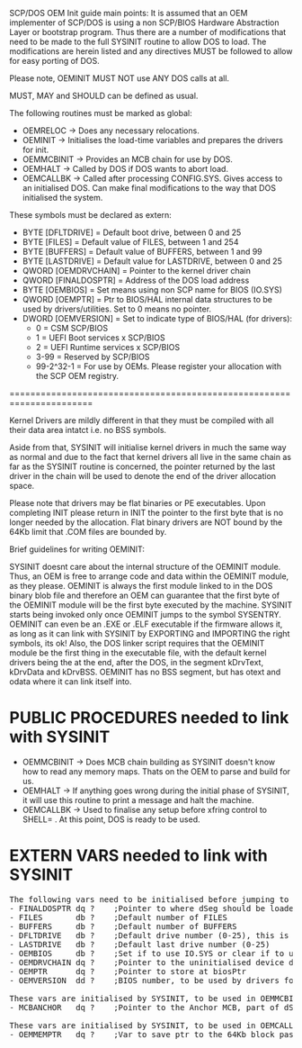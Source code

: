 SCP/DOS OEM Init guide main points:
It is assumed that an OEM implementer of SCP/DOS is using a non SCP/BIOS Hardware Abstraction Layer or bootstrap program.
Thus there are a number of modifications that need to be made to the full SYSINIT routine to allow DOS to load.
The modifications are herein listed and any directives MUST be followed to allow for easy porting of DOS.

Please note, OEMINIT MUST NOT use ANY DOS calls at all.

MUST, MAY and SHOULD can be defined as usual.

The following routines must be marked as global:
- OEMRELOC -> Does any necessary relocations.
- OEMINIT -> Initialises the load-time variables and prepares the drivers for init.
- OEMMCBINIT -> Provides an MCB chain for use by DOS.
- OEMHALT -> Called by DOS if DOS wants to abort load.
- OEMCALLBK -> Called after processing CONFIG.SYS. Gives access to an initialised DOS. Can make final modifications to the way that DOS initialised the system.

These symbols must be declared as extern:

- BYTE [DFLTDRIVE] = Default boot drive, between 0 and 25
- BYTE [FILES]	= Default value of FILES, between 1 and 254
- BYTE [BUFFERS]  = Default value of BUFFERS, between 1 and 99
- BYTE [LASTDRIVE] = Default value for LASTDRIVE, between 0 and 25
- QWORD [OEMDRVCHAIN] = Pointer to the kernel driver chain
- QWORD [FINALDOSPTR] = Address of the DOS load address
- BYTE [OEMBIOS] = Set means using non SCP name for BIOS (IO.SYS)
- QWORD [OEMPTR] = Ptr to BIOS/HAL internal data structures to be used by drivers/utilities. Set to 0 means no pointer.
- DWORD [OEMVERSION] = Set to indicate type of BIOS/HAL (for drivers):
	- 0 = CSM SCP/BIOS
 	- 1 = UEFI Boot services x SCP/BIOS
  	- 2 = UEFI Runtime services x SCP/BIOS
  	- 3-99 = Reserved by SCP/BIOS
  	- 99-2^32-1 = For use by OEMs. Please register your allocation with the SCP OEM registry.

======================================================================

Kernel Drivers are mildly different in that they must be compiled
with all their data area intatct i.e. no BSS symbols.

Aside from that, SYSINIT will initialise kernel drivers in 
much the same way as normal and due to the fact that kernel
drivers all live in the same chain as far as the SYSINIT routine
is concerned, the pointer returned by the last driver in the chain
will be used to denote the end of the driver allocation space.

Please note that drivers may be flat binaries or PE executables. Upon 
completing INIT please return in INIT the pointer to the first byte 
that is no longer needed by the allocation.
Flat binary drivers are NOT bound by the 64Kb limit that .COM files 
are bounded by.

Brief guidelines for writing OEMINIT:

SYSINIT doesnt care about the internal structure of the OEMINIT module.
Thus, an OEM is free to arrange code and data within the OEMINIT module,
 as they please. OEMINIT is always the first module linked to in the DOS
 binary blob file and therefore an OEM can guarantee that the first byte 
 of the OEMINIT module will be the first byte executed by the machine.
SYSINIT starts being invoked only once OEMINIT jumps to the symbol SYSENTRY.
OEMINIT can even be an .EXE or .ELF executable if the firmware allows it, 
 as long as it can link with SYSINIT by EXPORTING and IMPORTING the right
 symbols, its ok! Also, the DOS linker script requires that the OEMINIT 
 module be the first thing in the executable file, with the default
 kernel drivers being the at the end, after the DOS, in the segment
 kDrvText, kDrvData and kDrvBSS.
OEMINIT has no BSS segment, but has otext and odata where it can link itself into.


# PUBLIC PROCEDURES needed to link with SYSINIT
- OEMMCBINIT -> Does MCB chain building as SYSINIT doesn't know how to read any memory maps. Thats on the OEM to parse and build for us.
- OEMHALT -> If anything goes wrong during the initial phase of SYSINIT, it will use this routine to print a message and halt the machine.
- OEMCALLBK -> Used to finalise any setup before xfring control to SHELL= . At this point, DOS is ready to be used.


# EXTERN VARS needed to link with SYSINIT
<pre>
The following vars need to be initialised before jumping to SYSENTRY.
- FINALDOSPTR dq ?    ;Pointer to where dSeg should be loaded
- FILES       db ?    ;Default number of FILES
- BUFFERS     db ?    ;Default number of BUFFERS
- DFLTDRIVE   db ?    ;Default drive number (0-25), this is the boot drive
- LASTDRIVE   db ?    ;Default last drive number (0-25)
- OEMBIOS     db ?    ;Set if to use IO.SYS or clear if to use SCPBIOS.SYS
- OEMDRVCHAIN dq ?    ;Pointer to the uninitialised device drivers
- OEMPTR      dq ?    ;Pointer to store at biosPtr
- OEMVERSION  dd ?    ;BIOS number, to be used by drivers for id-ing

These vars are initialised by SYSINIT, to be used in OEMMCBINIT. These vars are undefined outside of OEMMCBINIT.
- MCBANCHOR   dq ?    ;Pointer to the Anchor MCB, part of dSEg

These vars are initialised by SYSINIT, to be used in OEMCALLBK. These vars are undefined outside of OEMCALLBK.
- OEMMEMPTR   dq ?    ;Var to save ptr to the 64Kb block passed to OEMCALLBK
</pre>
